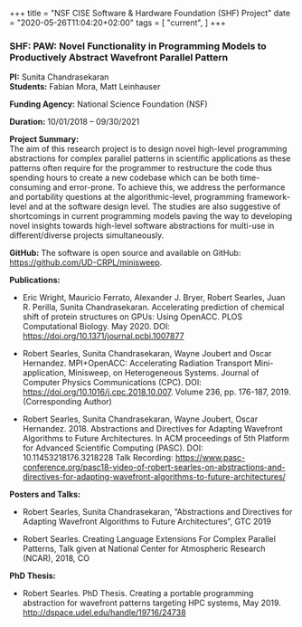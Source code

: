 +++
title = "NSF CISE Software & Hardware Foundation (SHF) Project"
date = "2020-05-26T11:04:20+02:00"
tags = [
    "current",
]
+++

### SHF: PAW: Novel Functionality in Programming Models to Productively Abstract Wavefront Parallel Pattern  
  
**PI:** Sunita Chandrasekaran  
**Students:** Fabian Mora, Matt Leinhauser  
  
**Funding Agency:** National Science Foundation (NSF)  
  
**Duration:** 10/01/2018 – 09/30/2021  
  
**Project Summary:**  
The aim of this research project is to design novel high-level programming abstractions for complex parallel patterns in scientific applications as these patterns often require for the programmer to restructure the code thus spending hours to create a new codebase which can be both time-consuming and error-prone. To achieve this, we address the performance and portability questions at the algorithmic-level, programming framework-level and at the software design level. The studies are also suggestive of shortcomings in current programming models paving the way to developing novel insights towards high-level software abstractions for multi-use in different/diverse projects simultaneously.  
  
**GitHub:** The software is open source and available on GitHub: <a href="https://github.com/UD-CRPL/minisweep">https://github.com/UD-CRPL/minisweep</a>.  
  
**Publications:**
  
* Eric Wright, Mauricio Ferrato, Alexander J. Bryer, Robert Searles, Juan R. Perilla, Sunita Chandrasekaran. Accelerating prediction of chemical shift of protein structures on GPUs: Using OpenACC. PLOS Computational Biology. May 2020. DOI: <a href="https://doi.org/10.1371/journal.pcbi.1007877">https://doi.org/10.1371/journal.pcbi.1007877</a>

* Robert Searles, Sunita Chandrasekaran, Wayne Joubert and Oscar Hernandez. MPI+OpenACC: Accelerating Radiation Transport Mini-application, Minisweep, on Heterogeneous Systems. Journal of Computer Physics Communications (CPC). DOI: <a href="https://doi.org/10.1016/j.cpc.2018.10.007">https://doi.org/10.1016/j.cpc.2018.10.007</a>. Volume 236, pp. 176-187, 2019. (Corresponding Author)  
  
* Robert Searles, Sunita Chandrasekaran, Wayne Joubert, Oscar Hernandez. 2018. Abstractions and Directives for Adapting Wavefront Algorithms to Future Architectures. In ACM proceedings of 5th Platform for Advanced Scientific Computing (PASC). DOI: 10.11453218176.3218228 Talk Recording: <a href="https://www.pasc-conference.org/pasc18-video-of-robert-searles-on-abstractions-and-directives-for-adapting-wavefront-algorithms-to-future-architectures/">https://www.pasc-conference.org/pasc18-video-of-robert-searles-on-abstractions-and-directives-for-adapting-wavefront-algorithms-to-future-architectures/</a>
  
**Posters and Talks:**

* Robert Searles, Sunita Chandrasekaran, “Abstractions and Directives for Adapting Wavefront Algorithms to Future Architectures”, GTC 2019

* Robert Searles. Creating Language Extensions For Complex Parallel Patterns, Talk given at National Center for Atmospheric Research (NCAR), 2018, CO

**PhD Thesis:**

* Robert Searles. PhD Thesis. Creating a portable programming abstraction for wavefront patterns targeting HPC systems, May 2019. <a href="http://dspace.udel.edu/handle/19716/24738">http://dspace.udel.edu/handle/19716/24738</a>
